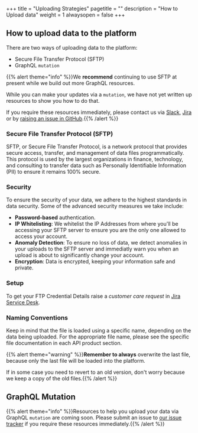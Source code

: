 +++
title = "Uploading Strategies"
pagetitle = ""
description = "How to Upload data"
weight = 1
alwaysopen = false
+++

## How to upload data to the platform

There are two ways of uploading data to the platform:

* Secure File Transfer Protocol (SFTP)
* GraphQL `mutation`

{{% alert theme="info" %}}We **recommend** continuing to use SFTP at present while we build out more GraphQL resources. 

While you can make your updates via a `mutation`, we have not yet written up resources to show you how to do that. 

If you require these resources immediately, please contact us via <a href="https://slack.travelgatex.com/">Slack</a>, <a href="https://xmltravelgate.atlassian.net/servicedesk/customer/portal/7">Jira</a> or by <a href="https://github.com/travelgateX/Issue-tracker">raising an issue in GitHub</a>.{{% /alert %}}

### Secure File Transfer Protocol (SFTP)

SFTP, or Secure File Transfer Protocol, is a network protocol that provides secure access, transfer, and management of data files programmatically. This protocol is used by the largest organizations in finance, technology, and consulting to transfer data such as Personally Identifiable Information (PII) to ensure it remains 100% secure.

### Security

To ensure the security of your data, we adhere to the highest standards in data security. Some of the advanced security measures we take include:

* **Password-based** authentication.
* **IP Whitelisting**: We whitelist the IP Addresses from where you'll be accessing your SFTP server to ensure you are the only one allowed to access your account.
* **Anomaly Detection**: To ensure no loss of data, we detect anomalies in your uploads to the SFTP server and immediatly warn you when an upload is about to significantly change your account.
* **Encryption**: Data is encrypted, keeping your information safe and private.

### Setup

To get your FTP Credential Details raise a _customer care request_ in [Jira Service Desk](https://xmltravelgate.atlassian.net/servicedesk/customer/portal/7).

### Naming Conventions

Keep in mind that the file is loaded using a specific name, depending on the data being uploaded. For the appropriate file name, please see the specific file documentation in each API product section.
 
{{% alert theme="warning" %}}**Remember to always** overwrite the last file, because only the last file will be loaded into the platform. 

If in some case you need to revert to an old version, don't worry because we keep a copy of the old files.{{% /alert %}}


## GraphQL Mutation

{{% alert theme="info" %}}Resources to help you upload your data via GraphQL `mutation` are coming soon. 
Please submit an issue to <a href="https://github.com/travelgateX/Issue-tracker">our issue tracker</a> if you require these resources immediately.{{% /alert %}}

